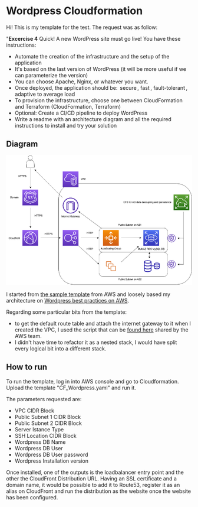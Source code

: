 # Wordpress Cloudformation

Hi! This is my template for the test. The request was as follow:

"**Excercise 4**
Quick! A new WordPress site must go live!
You have these instructions:

- Automate the creation of the infrastructure and the setup of the application
- It's based on the last version of WordPress (it will be more useful if we can parameterize the version)
- You can choose Apache, Nginx, or whatever you want.
- Once deployed, the application should be:  secure , fast , fault-tolerant , adaptive to average load
- To provision the infrastructure, choose one between CloudFormation and Terraform (CloudFormation, Terraform)
- Optional: Create a CI/CD pipeline to deploy WordPress
- Write a readme with an architecture diagram and all the required instructions to install and try your solution

## Diagram

![diagram](https://github.com/mbeccalli/cloudformation_wordpress_exercise/blob/main/Diagram.png)

I started from [the sample template](https://docs.aws.amazon.com/AWSCloudFormation/latest/UserGuide/sample-templates-applications-eu-west-1.html) from AWS and loosely based my architecture on [Wordpress best practices on AWS](https://aws.amazon.com/blogs/architecture/wordpress-best-practices-on-aws/).

Regarding some particular bits from the template:

- to get the default route table and attach the internet gateway to it when I created the VPC, I used the script that can be [found here](https://repost.aws/knowledge-center/cloudformation-route-table-vpc) shared by the AWS team.
- I didn't have time to refactor it as a nested stack, I would have split every logical bit into a different stack.

## How to run

To run the template, log in into AWS console and go to Cloudformation. Upload the template "CF_Wordpress.yaml" and run it.

The parameters requested are:

- VPC CIDR Block
- Public Subnet 1 CIDR Block
- Public Subnet 2 CIDR Block
- Server Istance Type
- SSH Location CIDR Block
- Wordpress DB Name
- Wordpress DB User
- Wordpress DB User password
- Wordpress Installation version

Once installed, one of the outputs is the loadbalancer entry point and the other the CloudFront Distribution URL. Having an SSL certificate and a domain name, it would be possible to add it to Route53, register it as an alias on CloudFront and run the distribution as the website once the website has been configured.
